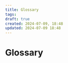 ```yaml
---
title: Glossary
tags: 
draft: true
created: 2024-07-09, 18:48
updated: 2024-07-09 18:48
---
```

# Glossary
